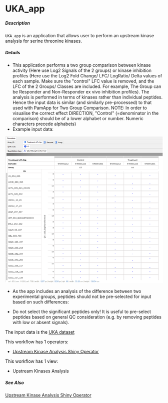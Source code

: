# UKA_app

##### Description

`UKA_app` is an application that allows user to perform an upstream kinase analysis for serine threonine kinases.

##### Details

* This application performs a two group comparison between kinase activity (Here use Log2 Signals of the 2 groups) or kinase inhibition profiles (Here use the Log2 Fold Change/ LFC/ LogRatio/ Delta values of each sample. Make sure the "control" LFC value is removed, and the LFC of the 2 Groups/ Classes are included. For example, The Group can be Responder and Non-Responder ex vivo inhibition profiles). The analysis is performed in terms of kinases rather than individual peptides. Hence the input data is similar (and similarly pre-processed) to that used with PamApp for Two Group Comparison. NOTE: In order to visualise the correct effect DIRECTION, "Control" (=denominator in the comparison) should be of a lower alphabet or number. Numeric characters precede alphabets)
* Example input data:
<img src="input.png" alt="input view"/>

* As the app includes an analysis of the difference between two experimental groups, peptides should not be pre-selected for input based on such differences:
 - Do not select the significant peptides only!
It is useful to pre-select peptides based on general QC consideration (e.g. by removing peptides with low or absent signals).

The input data is the [UKA dataset](https://tercen.com/r/ebd643c3119c715cacdef627bb88a5a7)

This workflow has 1 operators:

* [Upstream Kinase Analysis Shiny Operator](https://github.com/tercen/upstream_kinase_analysis_shiny_operator)

This workflow has 1 view:
* Upstream Kinases Analysis

##### See Also

[Upstream Kinase Analysis Shiny Operator](https://github.com/tercen/upstream_kinase_analysis_shiny_operator)
